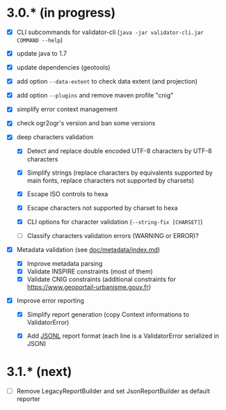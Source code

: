# 3.0.* (in progress)

* [x] CLI subcommands for validator-cli (```java -jar validator-cli.jar COMMAND --help```)
* [x] update java to 1.7
* [x] update dependencies (geotools)
* [x] add option ```--data-extent``` to check data extent (and projection)
* [x] add option ```--plugins``` and remove maven profile "cnig"
* [x] simplify error context management
* [x] check ogr2ogr's version and ban some versions
* [x] deep characters validation

    * [x] Detect and replace double encoded UTF-8 characters by UTF-8 characters
	* [x] Simplify strings (replace characters by equivalents supported by main fonts, replace characters not supported by charsets)
	* [x] Escape ISO controls to hexa
	* [x] Escape characters not supported by charset to hexa
    * [x] CLI options for character validation (```--string-fix [CHARSET]```)
    * [ ] Classify characters validation errors (WARNING or ERROR)?


* [x] Metadata validation (see [doc/metadata/index.md](doc/metadata/index.md))

    * [x] Improve metadata parsing 
    * [x] Validate INSPIRE constraints (most of them)
    * [x] Validate CNIG constraints (additional constraints for https://www.geoportail-urbanisme.gouv.fr)

* [x] Improve error reporting

    * [x] Simplify report generation (copy Context informations to ValidatorError)
    * [x] Add [JSONL](http://jsonlines.org/) report format (each line is a ValidatorError serialized in JSON)


# 3.1.* (next)

* [ ] Remove LegacyReportBuilder and set JsonReportBuilder as default reporter
